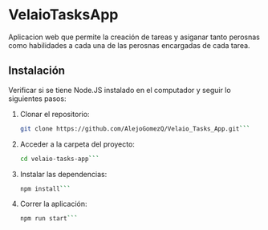 # VelaioTasksApp

Aplicacion web que permite la creación de tareas y asiganar tanto perosnas como habilidades a cada una de las perosnas encargadas de cada tarea.

## Instalación

Verificar si se tiene Node.JS instalado en el computador y seguir lo siguientes pasos:

1. Clonar el repositorio:

   ````bash
   git clone https://github.com/AlejoGomezQ/Velaio_Tasks_App.git```

   ````

2. Acceder a la carpeta del proyecto:

   ````bash
   cd velaio-tasks-app```

   ````

3. Instalar las dependencias:

   ````bash
   npm install```

   ````

4. Correr la aplicación:

   ````bash
   npm run start```
   ````
